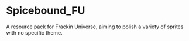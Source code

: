 # Spicebound_FU
 A resource pack for Frackin Universe, aiming to polish a variety of sprites with no specific theme.